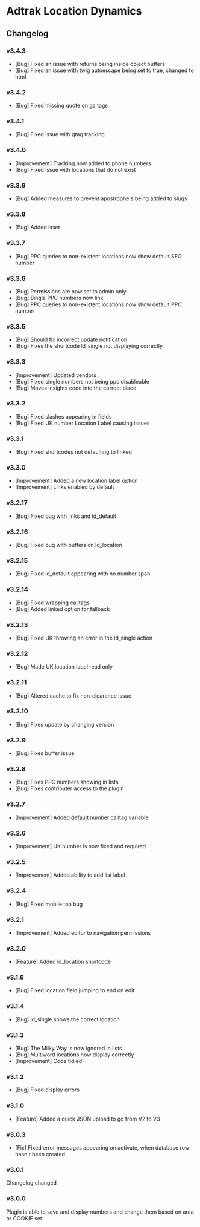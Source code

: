 # Adtrak Location Dynamics
## Changelog

### v3.4.3
- [Bug] Fixed an issue with returns being inside object buffers
- [Bug] Fixed an issue with twig autoescape being set to true, changed to html

### v3.4.2
- [Bug] Fixed missing quote on ga tags

### v3.4.1
- [Bug] Fixed issue with gtag tracking

### v3.4.0
- [Improvement] Tracking now added to phone numbers
- [Bug] Fixed issue with locations that do not exist

### v3.3.9
- [Bug] Added measures to prevent apostrophe's being added to slugs

### v3.3.8
- [Bug] Added isset

### v3.3.7
- [Bug] PPC queries to non-existent locations now show default SEO number

### v3.3.6
- [Bug] Permissions are now set to admin only
- [Bug] Single PPC numbers now link
- [Bug] PPC queries to non-existent locations now show default PPC number

### v3.3.5
- [Bug] Should fix incorrect update notification
- [Bug] Fixes the shortcode ld_single not displaying correctly.

### v3.3.3
- [Improvement] Updated vendors
- [Bug] Fixed single numbers not being ppc disableable
- [Bug] Moves insights code into the correct place

### v3.3.2
- [Bug] Fixed slashes appearing in fields
- [Bug] Fixed UK number Location Label causing issues

### v3.3.1
- [Bug] Fixed shortcodes not defaulting to linked

### v3.3.0
- [Improvement] Added a new location label option
- [Improvement] Links enabled by default

### v3.2.17
- [Bug] Fixed bug with links and ld_default

### v3.2.16
- [Bug] Fixed bug with buffers on ld_location

### v3.2.15
- [Bug] Fixed ld_default appearing with no number span

### v3.2.14
- [Bug] Fixed <a> wrapping calltags
- [Bug] Added linked option for fallback

### v3.2.13
- [Bug] Fixed UK throwing an error in the ld_single action

### v3.2.12
- [Bug] Made UK location label read only

### v3.2.11
- [Bug] Altered cache to fix non-clearance issue

### v3.2.10
- [Bug] Fixes update by changing version

### v3.2.9
- [Bug] Fixes buffer issue

### v3.2.8
- [Bug] Fixes PPC numbers showing in lists
- [Bug] Fixes contributer access to the plugin

### v3.2.7
- [Improvement] Added default number calltag variable

### v3.2.6
- [Improvement] UK number is now fixed and required

### v3.2.5
- [Improvement] Added ability to add list label

### v3.2.4
- [Bug] Fixed mobile top bug

### v3.2.1
- [Improvement] Added editor to navigation permissions

### v3.2.0
- [Feature] Added ld_location shortcode

### v3.1.6
- [Bug] Fixed location field jumping to end on edit

### v3.1.4
- [Bug] ld_single shows the correct location

### v3.1.3
- [Bug] The Milky Way is now ignored in lists
- [Bug] Multiword locations now display correctly
- [Improvement] Code tidied

### v3.1.2
- [Bug] Fixed display errors

### v3.1.0
- [Feature] Added a quick JSON upload to go from V2	to V3

### v3.0.3
- [Fix] Fixed error messages appearing on activate, when database row hasn't been created

### v3.0.1
Changelog changed

### v3.0.0
Plugin is able to save and display numbers and change them based on area or COOKIE set.
